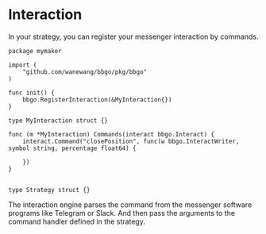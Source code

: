 # Interaction

In your strategy, you can register your messenger interaction by commands.


```
package mymaker

import (
    "github.com/wanewang/bbgo/pkg/bbgo"
)

func init() {
    bbgo.RegisterInteraction(&MyInteraction{})
}

type MyInteraction struct {}

func (m *MyInteraction) Commands(interact bbgo.Interact) {
    interact.Command("closePosition", func(w bbgo.InteractWriter, symbol string, percentage float64) {
    
    })
}


type Strategy struct {}
```


The interaction engine parses the command from the messenger software programs like Telegram or Slack.
And then pass the arguments to the command handler defined in the strategy.


